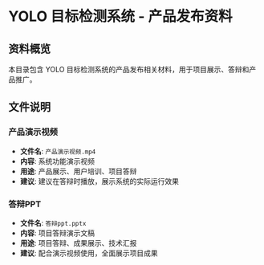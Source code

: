# YOLO 目标检测系统 - 产品发布资料

## 资料概览

本目录包含 YOLO 目标检测系统的产品发布相关材料，用于项目展示、答辩和产品推广。

## 文件说明

### 产品演示视频

- **文件名**: `产品演示视频.mp4`
- **内容**: 系统功能演示视频
- **用途**: 产品展示、用户培训、项目答辩
- **建议**: 建议在答辩时播放，展示系统的实际运行效果

### 答辩PPT

- **文件名**: `答辩ppt.pptx`
- **内容**: 项目答辩演示文稿
- **用途**: 项目答辩、成果展示、技术汇报
- **建议**: 配合演示视频使用，全面展示项目成果

